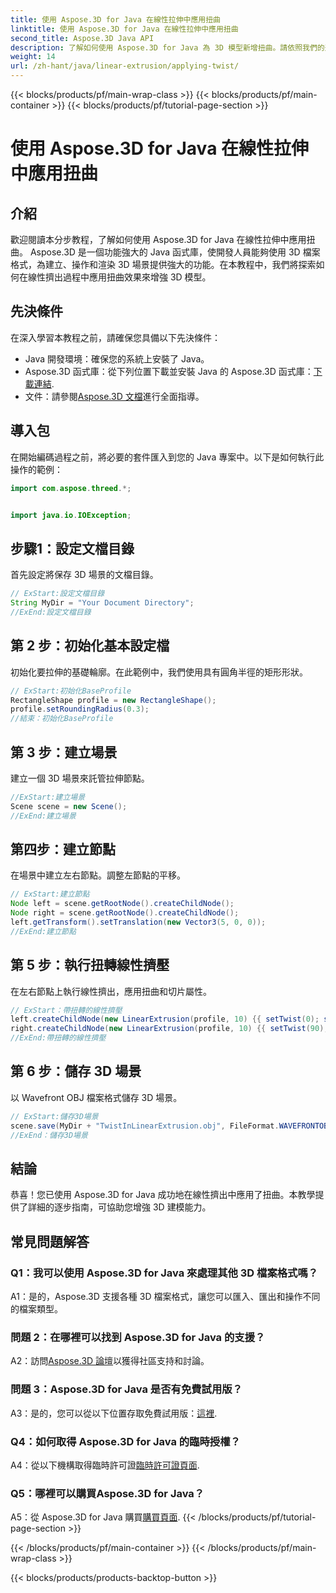 ```yaml
---
title: 使用 Aspose.3D for Java 在線性拉伸中應用扭曲
linktitle: 使用 Aspose.3D for Java 在線性拉伸中應用扭曲
second_title: Aspose.3D Java API
description: 了解如何使用 Aspose.3D for Java 為 3D 模型新增扭曲。請依照我們的逐步指南來增強線性擠壓效果。
weight: 14
url: /zh-hant/java/linear-extrusion/applying-twist/
---
```


{{< blocks/products/pf/main-wrap-class >}}
{{< blocks/products/pf/main-container >}}
{{< blocks/products/pf/tutorial-page-section >}}

# 使用 Aspose.3D for Java 在線性拉伸中應用扭曲

## 介紹

歡迎閱讀本分步教程，了解如何使用 Aspose.3D for Java 在線性拉伸中應用扭曲。 Aspose.3D 是一個功能強大的 Java 函式庫，使開發人員能夠使用 3D 檔案格式，為建立、操作和渲染 3D 場景提供強大的功能。在本教程中，我們將探索如何在線性擠出過程中應用扭曲效果來增強 3D 模型。

## 先決條件

在深入學習本教程之前，請確保您具備以下先決條件：

- Java 開發環境：確保您的系統上安裝了 Java。
-  Aspose.3D 函式庫：從下列位置下載並安裝 Java 的 Aspose.3D 函式庫：[下載連結](https://releases.aspose.com/3d/java/).
- 文件：請參閱[Aspose.3D 文檔](https://reference.aspose.com/3d/java/)進行全面指導。

## 導入包

在開始編碼過程之前，將必要的套件匯入到您的 Java 專案中。以下是如何執行此操作的範例：

```java
import com.aspose.threed.*;


import java.io.IOException;
```

## 步驟1：設定文檔目錄

首先設定將保存 3D 場景的文檔目錄。

```java
// ExStart:設定文檔目錄
String MyDir = "Your Document Directory";
//ExEnd:設定文檔目錄
```

## 第 2 步：初始化基本設定檔

初始化要拉伸的基礎輪廓。在此範例中，我們使用具有圓角半徑的矩形形狀。

```java
// ExStart:初始化BaseProfile
RectangleShape profile = new RectangleShape();
profile.setRoundingRadius(0.3);
//結束：初始化BaseProfile
```

## 第 3 步：建立場景

建立一個 3D 場景來託管拉伸節點。

```java
//ExStart:建立場景
Scene scene = new Scene();
//ExEnd:建立場景
```

## 第四步：建立節點

在場景中建立左右節點。調整左節點的平移。

```java
// ExStart:建立節點
Node left = scene.getRootNode().createChildNode();
Node right = scene.getRootNode().createChildNode();
left.getTransform().setTranslation(new Vector3(5, 0, 0));
//ExEnd:建立節點
```

## 第 5 步：執行扭轉線性擠壓

在左右節點上執行線性擠出，應用扭曲和切片屬性。

```java
// ExStart：帶扭轉的線性擠壓
left.createChildNode(new LinearExtrusion(profile, 10) {{ setTwist(0); setSlices(100); }});
right.createChildNode(new LinearExtrusion(profile, 10) {{ setTwist(90); setSlices(100); }});
//ExEnd:帶扭轉的線性擠壓
```

## 第 6 步：儲存 3D 場景

以 Wavefront OBJ 檔案格式儲存 3D 場景。

```java
// ExStart:儲存3D場景
scene.save(MyDir + "TwistInLinearExtrusion.obj", FileFormat.WAVEFRONTOBJ);
//ExEnd：儲存3D場景
```

## 結論

恭喜！您已使用 Aspose.3D for Java 成功地在線性擠出中應用了扭曲。本教學提供了詳細的逐步指南，可協助您增強 3D 建模能力。

## 常見問題解答

### Q1：我可以使用 Aspose.3D for Java 來處理其他 3D 檔案格式嗎？

A1：是的，Aspose.3D 支援各種 3D 檔案格式，讓您可以匯入、匯出和操作不同的檔案類型。

### 問題 2：在哪裡可以找到 Aspose.3D for Java 的支援？

 A2：訪問[Aspose.3D 論壇](https://forum.aspose.com/c/3d/18)以獲得社區支持和討論。

### 問題 3：Aspose.3D for Java 是否有免費試用版？

 A3：是的，您可以從以下位置存取免費試用版：[這裡](https://releases.aspose.com/).

### Q4：如何取得 Aspose.3D for Java 的臨時授權？

 A4：從以下機構取得臨時許可證[臨時許可證頁面](https://purchase.aspose.com/temporary-license/).

### Q5：哪裡可以購買Aspose.3D for Java？

A5：從 Aspose.3D for Java 購買[購買頁面](https://purchase.aspose.com/buy).
{{< /blocks/products/pf/tutorial-page-section >}}

{{< /blocks/products/pf/main-container >}}
{{< /blocks/products/pf/main-wrap-class >}}

{{< blocks/products/products-backtop-button >}}
